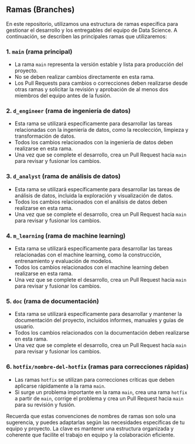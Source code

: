 ## Ramas (Branches)

En este repositorio, utilizamos una estructura de ramas específica para gestionar el desarrollo y los entregables del equipo de Data Science. A continuación, se describen las principales ramas que utilizaremos:

### 1. `main` (rama principal)

- La rama `main` representa la versión estable y lista para producción del proyecto.
- No se deben realizar cambios directamente en esta rama.
- Los Pull Requests para cambios o correcciones deben realizarse desde otras ramas y solicitar la revisión y aprobación de al menos dos miembros del equipo antes de la fusión.

### 2. `d_engineer` (rama de ingeniería de datos)

- Esta rama se utilizará específicamente para desarrollar las tareas relacionadas con la ingeniería de datos, como la recolección, limpieza y transformación de datos.
- Todos los cambios relacionados con la ingeniería de datos deben realizarse en esta rama.
- Una vez que se complete el desarrollo, crea un Pull Request hacia `main` para revisar y fusionar los cambios.

### 3. `d_analyst` (rama de análisis de datos)

- Esta rama se utilizará específicamente para desarrollar las tareas de análisis de datos, incluida la exploración y visualización de datos.
- Todos los cambios relacionados con el análisis de datos deben realizarse en esta rama.
- Una vez que se complete el desarrollo, crea un Pull Request hacia `main` para revisar y fusionar los cambios.

### 4. `m_learning` (rama de machine learning)

- Esta rama se utilizará específicamente para desarrollar las tareas relacionadas con el machine learning, como la construcción, entrenamiento y evaluación de modelos.
- Todos los cambios relacionados con el machine learning deben realizarse en esta rama.
- Una vez que se complete el desarrollo, crea un Pull Request hacia `main` para revisar y fusionar los cambios.

### 5. `doc` (rama de documentación)

- Esta rama se utilizará específicamente para desarrollar y mantener la documentación del proyecto, incluidos informes, manuales y guías de usuario.
- Todos los cambios relacionados con la documentación deben realizarse en esta rama.
- Una vez que se complete el desarrollo, crea un Pull Request hacia `main` para revisar y fusionar los cambios.

### 6. `hotfix/nombre-del-hotfix` (ramas para correcciones rápidas)

- Las ramas `hotfix` se utilizan para correcciones críticas que deben aplicarse rápidamente a la rama `main`.
- Si surge un problema importante en la rama `main`, crea una rama `hotfix` a partir de `main`, corrige el problema y crea un Pull Request hacia `main` para su revisión y fusión.

Recuerda que estas convenciones de nombres de ramas son solo una sugerencia, y puedes adaptarlas según las necesidades específicas de tu equipo y proyecto. La clave es mantener una estructura organizada y coherente que facilite el trabajo en equipo y la colaboración eficiente.
